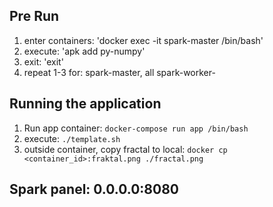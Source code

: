 ## Pre Run
1. enter containers: 'docker exec -it spark-master /bin/bash'
2. execute: 'apk add py-numpy'
3. exit: 'exit'
4. repeat 1-3 for: spark-master, all spark-worker-<number>

## Running the application
1. Run app container: `docker-compose run app /bin/bash`
2. execute: `./template.sh`
3. outside container, copy fractal to local: `docker cp <container_id>:fraktal.png ./fractal.png`

## Spark panel: 0.0.0.0:8080 

